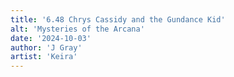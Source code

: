 ```yaml
---
title: '6.48 Chrys Cassidy and the Gundance Kid'
alt: 'Mysteries of the Arcana'
date: '2024-10-03'
author: 'J Gray'
artist: 'Keira'
---
```

